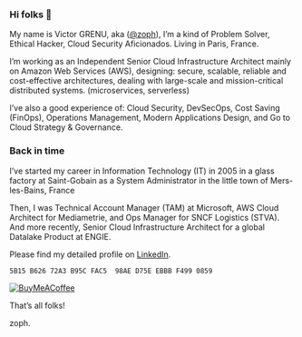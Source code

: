 ### Hi folks 👋

My name is Victor GRENU, aka ([@zoph](https://twitter.com/zoph)), I’m a kind of Problem Solver, Ethical Hacker, Cloud Security Aficionados. Living in Paris, France.

I’m working as an Independent Senior Cloud Infrastructure Architect mainly on Amazon Web Services (AWS), designing: secure, scalable, reliable and cost-effective architectures, dealing with large-scale and mission-critical distributed systems. (microservices, serverless)

I’ve also a good experience of: Cloud Security, DevSecOps, Cost Saving (FinOps), Operations Management, Modern Applications Design, and Go to Cloud Strategy & Governance.

### Back in time

I’ve started my career in Information Technology (IT) in 2005 in a glass factory at Saint-Gobain as a System Administrator in the little town of Mers-les-Bains, France

Then, I was Technical Account Manager (TAM) at Microsoft, AWS Cloud Architect for Mediametrie, and Ops Manager for SNCF Logistics (STVA). And more recently, Senior Cloud Infrastructure Architect for a global Datalake Product at ENGIE.

Please find my detailed profile on [LinkedIn](https://www.linkedin.com/in/grenuv/).

`5B15 B626 72A3 B95C FAC5  98AE D75E EBBB F499 0859`

[![BuyMeACoffee](https://zoph.me/posts/resources/images/bmac.png)](https://www.buymeacoffee.com/zoph)

That’s all folks!

zoph.
